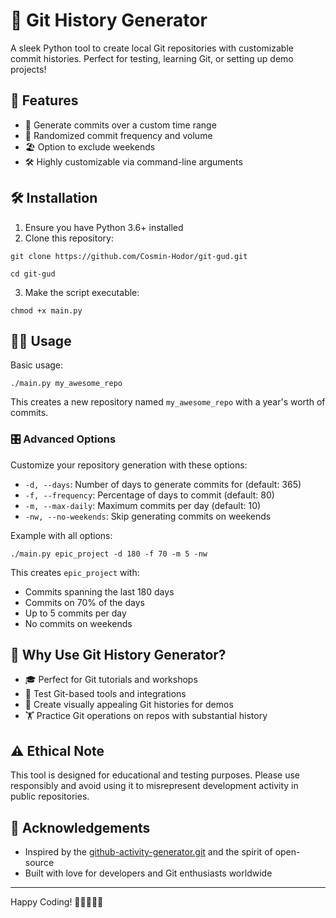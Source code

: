 # 🌱 Git History Generator

A sleek Python tool to create local Git repositories with customizable commit histories. Perfect for testing, learning Git, or setting up demo projects!

## 🚀 Features

- 📅 Generate commits over a custom time range
- 🎲 Randomized commit frequency and volume
- 🏖 Option to exclude weekends
- 🛠 Highly customizable via command-line arguments

## 🛠 Installation

1. Ensure you have Python 3.6+ installed
2. Clone this repository:

`git clone https://github.com/Cosmin-Hodor/git-gud.git`

`cd git-gud`

3. Make the script executable:

`chmod +x main.py`

## 🏄‍♂️ Usage

Basic usage:

`./main.py my_awesome_repo`

This creates a new repository named `my_awesome_repo` with a year's worth of commits.

### 🎛 Advanced Options

Customize your repository generation with these options:

- `-d, --days`: Number of days to generate commits for (default: 365)
- `-f, --frequency`: Percentage of days to commit (default: 80)
- `-m, --max-daily`: Maximum commits per day (default: 10)
- `-nw, --no-weekends`: Skip generating commits on weekends

Example with all options:

`./main.py epic_project -d 180 -f 70 -m 5 -nw`

This creates `epic_project` with:
- Commits spanning the last 180 days
- Commits on 70% of the days
- Up to 5 commits per day
- No commits on weekends

## 🌟 Why Use Git History Generator?

- 🎓 Perfect for Git tutorials and workshops
- 🧪 Test Git-based tools and integrations
- 🎨 Create visually appealing Git histories for demos
- 🏋️ Practice Git operations on repos with substantial history

## ⚠️ Ethical Note

This tool is designed for educational and testing purposes. Please use responsibly and avoid using it to misrepresent development activity in public repositories.

## 🙏 Acknowledgements

- Inspired by the [github-activity-generator.git](https://github.com/Shpota/github-activity-generator/tree/main) and the spirit of open-source
- Built with love for developers and Git enthusiasts worldwide

---

Happy Coding! 🚀👨‍💻👩‍💻
